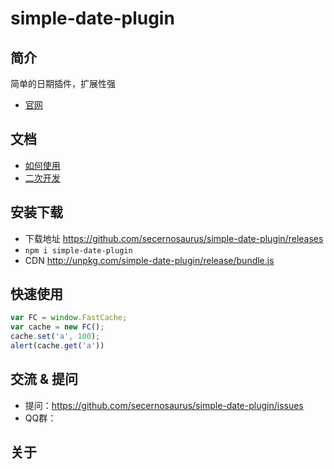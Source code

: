 # simple-date-plugin

## 简介
简单的日期插件，扩展性强

- [官网](https://secernosaurus.github.io/)

## 文档
- [如何使用](./doc/use/README.md)
- [二次开发](./doc/dev/README.md)

## 安装下载

- 下载地址 https://github.com/secernosaurus/simple-date-plugin/releases
- `npm i simple-date-plugin`
- CDN http://unpkg.com/simple-date-plugin/release/bundle.js

## 快速使用

```js
var FC = window.FastCache;
var cache = new FC();
cache.set('a', 100);
alert(cache.get('a'))
```

## 交流 & 提问

- 提问：https://github.com/secernosaurus/simple-date-plugin/issues
- QQ群：

## 关于
